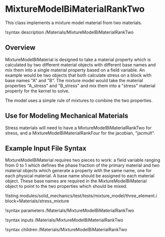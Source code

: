 # MixtureModelBiMaterialRankTwo

This class implements a mixture model material from two materials. 


!syntax description /Materials/MixtureModelBiMaterialRankTwo

## Overview

MixtureModelBiMaterial is designed to take a material property which is calculated by two different material objects 
with different base names and mix them into a single material property based on a field variable. 
An example would be two objects that both calculate stress on a block with base names "A" 
and "B". The mixture model would take the material properties "A_stress" and "B_stress" and
mix them into a "stress" material property for the kernel to solve. 

The model uses a simple rule of mixtures to combine the two properties. 

## Use for Modeling Mechanical Materials

Stress materials will need to have a MixtureModelBiMaterialRankTwo for stress, and a 
MixtureModelBiMaterialRankFour for the jacobian, "jacmult". 

## Example Input File Syntax

MixtureModelBiMaterial requires two pieces to work: a field variable ranging from 0 to 1 which defines the phase
fraction of the primary material and two material objects which generate a property with the same name, one for each 
physical material. A base name should be assigned to each material object. These base names are required in the 
MixtureModelBiMaterial object to point to the two properties which should be mixed. 

!listing modules/solid_mechanics/test/tests/mixture_model/three_element.i block=Materials/stress_mixture

!syntax parameters /Materials/MixtureModelBiMaterialRankTwo

!syntax inputs /Materials/MixtureModelBiMaterialRankTwo

!syntax children /Materials/MixtureModelBiMaterialRankTwo
